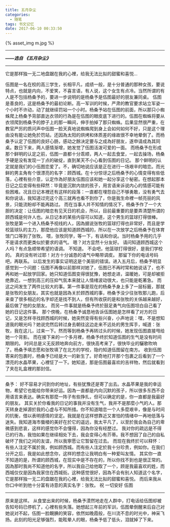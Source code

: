 ```yaml
---
title: 五月杂尘
categories:
  - 随笔
tags: 书文记忆
date: 2017-06-10 00:33:50
---
```


{% asset_img m.jpg %}

---
***——选自 《五月杂尘》***

<!-- more -->

---
它是那样独一无二地盘踞在我的心裡，给我无法比拟的甜蜜和喜悦...

   伍图是一名在校的高三学生，长相平凡，成绩一般，是十分普通的那种女孩，要说特点，也就是内向，不爱笑，不喜言语，有人说，这个女生有点冷。当然所谓的有人是不包括杨桑予的，要进一步说明的是杨桑予是伍图最好的朋友兼同桌。
   伍图是善良的，这是杨桑予的最初论断。高一军训的时候，严肃的教官要求站立军姿一个小时不许动，动了就继续罚站一个小时。杨桑予站在伍图的前面，所以那只小蜘蛛爬上杨桑予背部直达衣领的行為是在伍图的眼皮底下进行的。伍图在蜘蛛将要从衣领爬到杨桑予的脖子上的那一瞬间，伸手拍掉了那只蜘蛛。后果显然很严重，在教官严厉的质问声中伍图一脸天真地说蜘蛛爬到身上会如何如何不好，只是这个理由没有能让她免於罚站，还因為太阳的烘烤和体质差的缘故很不幸地晕倒了。而杨桑予认定了伍图的良好心肠，感动之餘决定要与之成為好朋友，遂申请成為其同桌。数日下来，两人感情渐增，她发觉了伍图活泼可爱的一面。
   而杨桑予在形成那个鲜明的认定之前，伍图一直都十分乖顺，两人一起去食堂，一起去操场，杨桑予硬是没有发现一丁点的破绽，直到某天不小心看到伍图的日记。
   那个鲜明的认定就是我们的小伍图恋爱了。不，确切地说应该是正在进行一场艰辛的暗恋。而光鲜的男主角有个很漂亮的名字：顾西城。在十分惊讶之后杨桑予的心情变得有些低落，心裡有些介意，认定作為好朋友伍图应该和她一起分享这个秘密。在想起那本日记之后变得有些释然：毕竟是沉默内敛的孩子，用言语来诉说内心的情感可能有些困难。况且日记本裡还有这样的段落：一直都在埋怨自己不够勇敢，没有勇气去和你说话，我知道过完这个高三就再也看不到你了，你是我生命裡一帧亮丽的风景，只能流盼却不能再路过。
   而在当事人并不知情的情况下，杨桑予作了一个大胆的决定：让伍图的暗恋有见天日的机会，所以，目前最重要的是要弄清楚所谓的顾西城是何许人也。从日记本的某些内容可以知道，这个男生的篮球打得很棒。
   张牧是第一个进入杨桑予视线的人，因為据说张牧的篮球打得也非常好，而且是学校篮球队的主力，那麼他应该是知道顾西城的，所以在一次放学之后杨桑予在体育馆门口等到了张牧。
   喂，张牧同学，等一下，有话和你说。当时杨桑予用的几乎不是请求而更类似於要求的语气。
   嗯？对方显然十分友好。
   请问知道顾西城这个人吗？有点急顺带希望的语调。
   不知道。
   不会吧，他篮球打得很好，是我们学校的。
   真的没有听过耶！对方十分诚恳的语气中略带调皮。
   那留下你的电话号码吧，再联系。
   以后发生的事实证明这是个美丽的错误。进入五月后，杨桑予明显感觉到一个问题：伍图不再像以前那样对她了，伍图已不再时常和她说话了，也不再和她一起放学回家。她只知道伍图变得很犹豫，她想走进，温暖她，可是却被拒绝靠近。一想到高三的压抑气氛本来就让人情绪波动很大，也只能是乾著急。
   而这之间发生了两件比较大的事。第一件事是现在的杨桑予身上多了一层标籤，那就是张牧的女朋友。其实也就是因為关於顾西城的事，杨桑予没少往张牧那儿跑，后来查了很多相近的名字却还是找不到人，但有所收获的是和张牧的关係越来越好，最后做了他的女朋友。
   而另一件事就是杨桑予终於鼓足勇气向伍图坦白自己看了她的日记这件事。
   那个傍晚，在杨桑予诚恳地告诉伍图她是怎样看了对方的日记，又是怎样寻找顾西城的时候，她突然变得有些兴奋，小声地说：嘿，不是想知道我的眼光吗？她说完然后转过身去朝往这边走来不远处的男生挥手，喊道：张牧，我在这儿，过来一下。然而等到杨桑予再转过头的时候，她发现伍图直接甩给她一个背影。
   而在接下来的一个多月裡，杨桑予终於知道伍图的生气是没有时间期限的。
   时间总是义无反顾地奔向前方，很快高考来了，很快毕业的驪歌吹响了。杨桑予填志愿和张牧填了在北方的学校，隐约知道伍图留在南方。
   收到伍图寄来的包裹时，杨桑予已经是大一的新生了。好奇地打开那个包裹之后看到了一个漂亮的水晶苹果，心裡怔了一下。她知道，那是伍图最喜欢的吉祥物，然后就看到了夹在礼盒裡的那封信。

---

桑予：
   好不容易才问到你的地址，有些犹豫还是寄了出去。水晶苹果是我的幸运物，希望它也能给你带来好运。因為一直都是内向沉默的孩子，所以很多东西不会用语言来表达。确实有那麼一阵子有些挣扎，但可以确定的是，你一直都是我最好的朋友。
   其实关於你看我的日记的事我并没有生气，我并不是那麼小气的人。那天转身走掉源於我的心虚与不知所措。你不知道暗恋一个人多麼艰辛，像是与时间的抗衡，借以表明感情的坚定。我就是在这样想靠近又害怕的情绪中一再地低落与迷失。我知道海市蜃楼的美好在於它的遥远，我太平凡了，以至於我会為自己的卑微感到悲哀，这样的感觉你不会懂得，因為你没有经歷过。
   我对你的疏远是不得已的行為，我怕如果在继续相处下去，我会变得心有芥蒂。我不想因了自己的自私破坏了我们之间的友谊，所以我寧愿让它暂留在过去。
   而现在我终於可以释怀：有些人注定不属於我，例如顾西城。而有些人注定於我十分珍贵，例如你。在我们分开之后，我是如此想念你，这样的想念让我明白有一种爱叫友情。
   其实你一直不知道的是，所谓的顾西城，在现实中是不存在的，所以你找不到也是很正常的。因為那时我尚不知道他的名字，所以我自己给他取了一个，顾是我最喜欢的姓，而西城仅仅是因為我家住在西城街。这种感觉很好，因為不会有别人知道这个名字，它是那样独一无二的盘踞在我的心裡，给我无法比拟的甜蜜和喜悦。
   而后来我从你口中听到他十分富有诗意的真实名字：张牧。
   祝
   一切安好
   伍图

---

   原来是这样。
   从食堂出来的时候，杨桑予漠然地走在人群中，打电话给伍图却被告知号码已停机了，心裡有些失落。她想起三年前的军训，伍图晕倒醒来后自己对她说对不起，伍图一脸靦腆的笑容，依然如晚霞般，在川流不息的时光中，神采飞扬。此刻的阳光足够强烈，能眩晕人的眼，杨桑予低了低头，泪就掉了下来。

